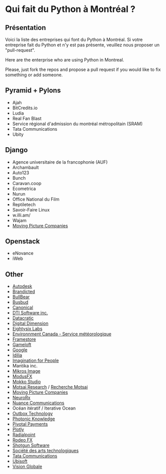 Qui fait du Python à Montréal ?
===============================

Présentation
------------
Voici la liste des entreprises qui font du Python à Montréal. Si votre entreprise fait du Python et n'y est pas présente, veuillez nous proposer un "pull-request".

Here are the enterprise who are using Python in Montreal.

Please, just fork the repos and propose a pull request if you would like to fix something or add someone.

## Pyramid + Pylons

* Ajah
* BitCredits.io
* Ludia
* Real Fan Blast
* Service régional d'admission du montréal métropolitain (SRAM)
* Tata Communications
* Ubity

## Django

* Agence universitaire de la francophonie (AUF)
* Archambault
* Auto123
* Bunch
* Caravan.coop
* Ecometrica
* Nurun
* Office National du Film
* Reptiletech
* Savoir-Faire Linux
* w.illi.am/
* Wajam
* [Moving Picture Companies](http://www.moving-picture.com/)

## Openstack

* eNovance
* iWeb

## Other

* [Autodesk](http://www.autodesk.com/)
* [Brandicted](https://brandicted.com/)
* [BullBear](http://www.bullbear.ca/)
* [Busbud](http://www.busbud.com/en/)
* [Canonical](http://www.canonical.com/careers)
* [DTI Software inc.](http://dtisoftware.com/)
* [Datacratic](http://datacratic.com/site/)
* [Digital Dimension](http://www.digitaldimension.com/)
* [Eightysix Labs](http://www.eightysix.is/)
* [Environnment Canada - Service météorologique](https://weather.gc.ca/canada_e.html)
* [Framestore](http://www.framestore-cfc.com)
* [Gameloft](http://www.gameloft.fr/)
* [Google](https://www.google.com/about/jobs/search/#t=sq&q=j&d=montreal&li=10&j=montreal)
* [Idilia](http://www.idilia.com/)
* [Imagination for People](http://imaginationforpeople.org/en/)
* Mantika inc.
* [Mikros Image](http://www.mikrosimage.ca/)
* [ModusFX](http://www.modusfx.com/)
* [Mokko Studio](http://www.mokkostudio.com/)
* [Motsai Research](http://www.motsai.com/en/) / [Recherche Motsai](http://www.motsai.com/fr/)
* [Moving Picture Companies](http://www.moving-picture.com/)
* [NeuroRx](http://www.neurorx.com/)
* [Nuance Communications](http://www.nuance.com/index.htm)
* Océan itératif / Iterative Ocean
* [Outbox Technology](http://www.outboxtechnology.com/)
* [Photonic Knowledge](http://www.photonicknowledge.com/)
* [Pivotal Payments](http://www.pivotalpayments.com/)
* [Plotly](https://plot.ly/)
* [Radialpoint](www.radialpoint.com/)
* [Rodeo FX](http://www.rodeofx.com/)
* [Shotgun Software](https://www.shotgunsoftware.com/)
* [Société des arts technologiques](https://sat.qc.ca/)
* [Tata Communications](http://www.tatacommunications.com/)
* [Ubisoft](https://www.ubisoftgroup.com/fr-FR/recrutement/index.aspx)
* [Vision Globale](http://www.visionglobale.com/)
